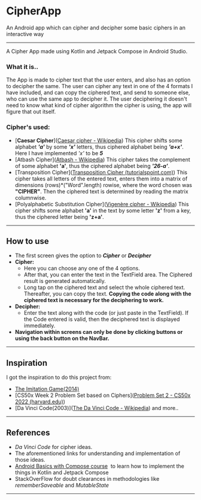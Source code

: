 # CipherApp
 An Android app which can cipher and decipher some basic ciphers in an interactive way

<hr>
A Cipher App made using Kotlin and Jetpack Compose in Android Studio.

### What it is..

The App is made to cipher text that the user enters, and also has an option to decipher the same.
The user can cipher any text in one of the 4 formats I have included, and can copy the ciphered text, and send to someone else, who can use the same app to decipher it. The user deciphering it doesn't need to know what kind of cipher algorithm the cipher is using, the app will figure that out itself.

### Cipher's used:

- [**Caesar Cipher**]([Caesar cipher - Wikipedia](https://en.wikipedia.org/wiki/Caesar_cipher))
	This cipher shifts some alphabet ***'a'*** by some ***'x'*** letters, thus ciphered alphabet being ***'a+x'***. Here I have implemented *'x'* to be ***5***
- [Atbash Cipher]([Atbash - Wikipedia](https://en.wikipedia.org/wiki/Atbash))
	This cipher takes the complement of some alphabet **'a'**, thus the ciphered alphabet being 
	***'26-a'***.
- [Transposition Cipher]([Transposition Cipher (tutorialspoint.com)](https://www.tutorialspoint.com/cryptography_with_python/cryptography_with_python_transposition_cipher.htm))
	This cipher takes all letters of the entered text, enters them into a matrix of dimensions 
	(rows)\*("Word".length) rowise, where the word chosen was **"CIPHER"**. 
	Then the ciphered text is determined by reading the matrix columnwise.
- [Polyalphabetic Substitution Cipher]([Vigenère cipher - Wikipedia](https://en.wikipedia.org/wiki/Vigen%C3%A8re_cipher))
	This cipher shifts some alphabet **'a'** in the text by some letter **'z'** from a key, thus the ciphered letter being **'z+a'**.

<hr>

## How to use
- The first screen gives the option to ***Cipher*** or ***Decipher***
- **Cipher:**
	- Here you can choose any one of the 4 options.
	- After that, you can enter the text in the TextField area.
	  The Ciphered result is generated automatically.
	- Long tap on the ciphered text and select the whole ciphered text. Thereafter, you can copy the text. 
	  **Copying the code along with the ciphered text is necessary for the deciphering to work.**
- **Decipher:** 
	- Enter the text along with the code (or just paste in the TextField). If the Code entered is valid, then the deciphered text is displayed immediately.
- **Navigation within screens can only be done by clicking buttons or using the back button on the NavBar.**

<hr>

## Inspiration

I got the inspiration to do this project from:
- [The Imitation Game(2014)](https://www.imdb.com/title/tt2084970/)
- [CS50x Week 2 Problem Set based on Ciphers]([Problem Set 2 - CS50x 2022 (harvard.edu)](https://cs50.harvard.edu/x/2022/psets/2/))
- [Da Vinci Code(2003)]([The Da Vinci Code - Wikipedia](https://en.wikipedia.org/wiki/The_Da_Vinci_Code))
and more..

<hr>

## References
- *Da Vinci Code* for cipher ideas.
- The aforementioned links for understanding and implementation of those ideas.
- [Android Basics with Compose course](https://developer.android.com/courses/android-basics-compose/course)  to learn how to implement the things in Kotlin and Jetpack Compose
- StackOverFlow for doubt clearances in methodologies like 
  *rememberSaveable* and *MutableState*
<hr>
